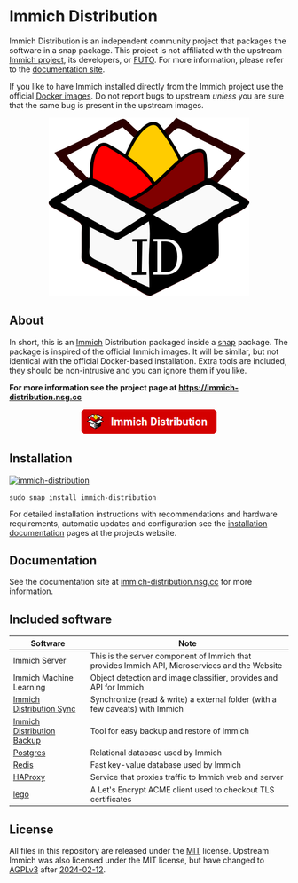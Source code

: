 # Immich Distribution

Immich Distribution is an independent community project that packages the software in a snap package. This project is not affiliated with the upstream [Immich project](https://immich.app/), its developers, or [FUTO](https://futo.org). For more information, please refer to the [documentation site](https://immich-distribution.nsg.cc).

If you like to have Immich installed directly from the Immich project use the official [Docker images](https://immich.app/docs/install/docker-compose). Do not report bugs to upstream _unless_ you are sure that the same bug is present in the upstream images.

<p align="center">
  <img src="docs/docs/assets/immich-dist.png">
</p>

## About

In short, this is an [Immich](https://immich.app/) Distribution packaged inside a [snap](https://snapcraft.io/docs) package. The package is inspired of the official Immich images. It will be similar, but not identical with the official Docker-based installation. Extra tools are included, they should be non-intrusive and you can ignore them if you like.

<strong>For more information see the project page at https://immich-distribution.nsg.cc</strong>

<p align="center">
  <a href="https://immich-distribution.nsg.cc"><img src="docs/docs/assets/button.png"></a>
</p>

## Installation
[![immich-distribution](https://snapcraft.io/immich-distribution/badge.svg)](https://snapcraft.io/immich-distribution)

```
sudo snap install immich-distribution
```

For detailed installation instructions with recommendations and hardware requirements, automatic updates and configuration see the [installation documentation](https://immich-distribution.nsg.cc/install/) pages at the projects website. 

## Documentation

See the documentation site at [immich-distribution.nsg.cc](https://immich-distribution.nsg.cc) for more information.

## Included software

| Software | Note |
| -------- | -------- |
| Immich Server | This is the server component of Immich that provides Immich API, Microservices and the Website |
| Immich Machine Learning | Object detection and image classifier, provides and API for Immich |
| [Immich Distribution Sync](https://immich-distribution.nsg.cc/configuration/sync/) | Synchronize (read & write) a external folder (with a few caveats) with Immich |
| [Immich Distribution Backup](https://immich-distribution.nsg.cc/configuration/backup-restore/) | Tool for easy backup and restore of Immich |
| [Postgres](https://www.postgresql.org/) | Relational database used by Immich |
| [Redis](https://redis.io/) | Fast key-value database used by Immich |
| [HAProxy](https://www.haproxy.org/) | Service that proxies traffic to Immich web and server |
| [lego](https://github.com/go-acme/lego) | A Let's Encrypt ACME client used to checkout TLS certificates |

## License

All files in this repository are released under the [MIT](https://opensource.org/license/mit) license. Upstream Immich was also licensed under the MIT license, but have changed to [AGPLv3](https://opensource.org/license/agpl-v3) after [2024-02-12](https://github.com/immich-app/immich/pull/7046).
